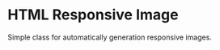 HTML Responsive Image
=========================

Simple class for automatically generation responsive images.

